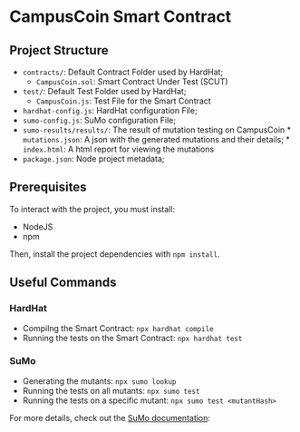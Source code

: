 # CampusCoin Smart Contract

## Project Structure

* `contracts/`: Default Contract Folder used by HardHat;
    * `CampusCoin.sol`: Smart Contract Under Test (SCUT)
* `test/`: Default Test Folder used by HardHat;
    * `CampusCoin.js`: Test File for the Smart Contract
* `hardhat-config.js`: HardHat configuration File;
* `sumo-config.js`: SuMo configuration File;
* `sumo-results/results/`: The result of mutation testing on CampusCoin
      * `mutations.json`: A json with the generated mutations and their details;
      * `index.html`: A html report for viewing the mutations
* `package.json`: Node project metadata;

## Prerequisites
To interact with the project, you must install:
* NodeJS
* npm

Then, install the project dependencies with `npm install`.

## Useful Commands

### HardHat
* Compilng the Smart Contract: `npx hardhat compile`
* Running the tests on the Smart Contract: `npx hardhat test`

### SuMo
* Generating the mutants: `npx sumo lookup`
* Running the tests on all mutants: `npx sumo test`
* Running the tests on a specific mutant: `npx sumo test <mutantHash>`

For more details, check out the [SuMo documentation](https://github.com/MorenaBarboni/SuMo-SOlidity-MUtator): 